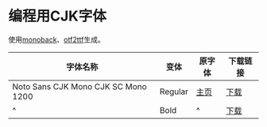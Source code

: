 # 编程用CJK字体

使用[monoback](https://github.com/Asvel/monoback)、[otf2ttf](https://github.com/awesometoolbox/otf2ttf)生成。

| 字体名称                            | 变体    | 原字体                                        | 下载链接 |
| ----------------------------------- | ------- | --------------------------------------------- | -------- |
| Noto Sans CJK Mono CJK SC Mono 1200 | Regular | [主页](https://github.com/notofonts/noto-cjk) | [下载](https://github.com/IsaacLiu2009/Programing-Cjk-Fonts/raw/refs/heads/main/output/NotoSansMonoCJKsc-Regular-Mono1200.ttf) |
| ^                                   | Bold    | ^                                             | [下载](https://github.com/IsaacLiu2009/Programing-Cjk-Fonts/raw/refs/heads/main/output/NotoSansMonoCJKsc-Bold-Mono1200.ttf) |
